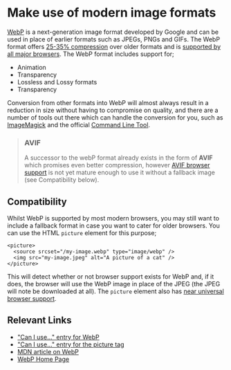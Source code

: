 # Make use of modern image formats

[WebP](https://developers.google.com/speed/webp) is a next-generation image format developed by Google and can be used in place of earlier formats such as JPEGs, PNGs and GIFs. The WebP format offers [25-35% compression](https://developer.mozilla.org/en-US/docs/Web/Media/Formats/Image_types#webp) over older formats and is [supported by all major browsers](https://caniuse.com/webp). The WebP format includes support for;

- Animation
- Transparency
- Lossless and Lossy formats
- Transparency

Conversion from other formats into WebP will almost always result in a reduction in size without having to compromise on quality, and there are a number of tools out there which can handle the conversion for you, such as [ImageMagick](https://imagemagick.org/script/webp.php) and the official [Command Line Tool](https://developers.google.com/speed/webp/docs/precompiled).

> ### AVIF
>
> A successor to the webP format already exists in the form of **AVIF** which promises even better compression, however [AVIF browser support](https://caniuse.com/avif) is not yet mature enough to use it without a fallback image (see Compatibility below).

## Compatibility

Whilst WebP is supported by most modern browsers, you may still want to include a fallback format in case you want to cater for older browsers. You can use the HTML `picture` element for this purpose;

```
<picture>
  <source srcset="/my-image.webp" type="image/webp" />
  <img src="my-image.jpeg" alt="A picture of a cat" />
</picture>
```

This will detect whether or not browser support exists for WebP and, if it does, the browser will use the WebP image in place of the JPEG (the JPEG will note be downloaded at all). The `picture` element also has [near universal browser support](https://caniuse.com/picture).

## Relevant Links

- ["Can I use..." entry for WebP](https://caniuse.com/webp)
- ["Can I use..." entry for the picture tag](https://caniuse.com/picture)
- [MDN article on WebP](https://developer.mozilla.org/en-US/docs/Web/Media/Formats/Image_types#webp)
- [WebP Home Page](https://developers.google.com/speed/webp)
